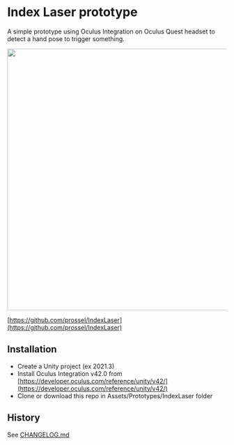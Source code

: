 # Index Laser prototype

A simple prototype using Oculus Integration on Oculus Quest headset to detect a hand pose to trigger something.

[<img src="https://user-images.githubusercontent.com/541021/186019452-31b7a864-bf4b-4e48-91bb-6ca8d94f1abb.jpg" width="600" />](https://user-images.githubusercontent.com/541021/186019124-d8879efa-2c32-44a6-a855-f6d0d5fa05f8.mp4)

[https://github.com/prossel/IndexLaser](https://github.com/prossel/IndexLaser)

## Installation

* Create a Unity project (ex 2021.3)
* Install Oculus Integration v42.0 from [https://developer.oculus.com/reference/unity/v42/](https://developer.oculus.com/reference/unity/v42/)
* Clone or download this repo in Assets/Prototypes/IndexLaser folder

## History

See [CHANGELOG.md](CHANGELOG.md)
